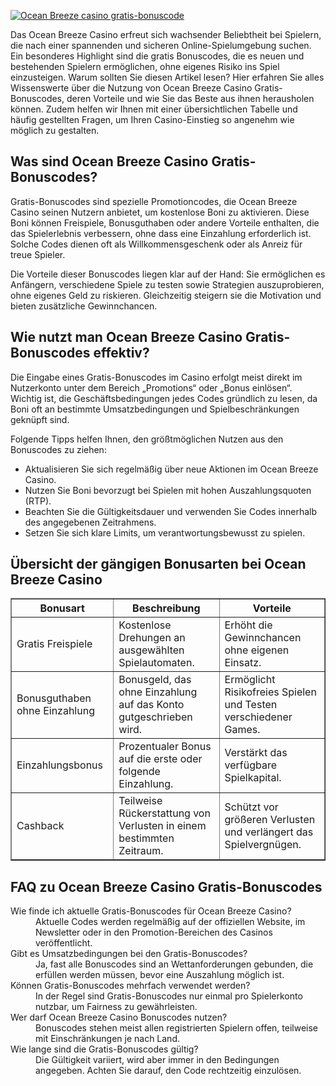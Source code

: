 [![Ocean Breeze casino gratis-bonuscode](https://123-caf.pages.dev/gitsignup.png)](https://vrmoo.ru/Bt82HjjY)

<p>Das Ocean Breeze Casino erfreut sich wachsender Beliebtheit bei Spielern, die nach einer spannenden und sicheren Online-Spielumgebung suchen. Ein besonderes Highlight sind die gratis Bonuscodes, die es neuen und bestehenden Spielern ermöglichen, ohne eigenes Risiko ins Spiel einzusteigen. Warum sollten Sie diesen Artikel lesen? Hier erfahren Sie alles Wissenswerte über die Nutzung von Ocean Breeze Casino Gratis-Bonuscodes, deren Vorteile und wie Sie das Beste aus ihnen herausholen können. Zudem helfen wir Ihnen mit einer übersichtlichen Tabelle und häufig gestellten Fragen, um Ihren Casino-Einstieg so angenehm wie möglich zu gestalten.</p>  <h2>Was sind Ocean Breeze Casino Gratis-Bonuscodes?</h2> <p>Gratis-Bonuscodes sind spezielle Promotioncodes, die Ocean Breeze Casino seinen Nutzern anbietet, um kostenlose Boni zu aktivieren. Diese Boni können Freispiele, Bonusguthaben oder andere Vorteile enthalten, die das Spielerlebnis verbessern, ohne dass eine Einzahlung erforderlich ist. Solche Codes dienen oft als Willkommensgeschenk oder als Anreiz für treue Spieler.</p> <p>Die Vorteile dieser Bonuscodes liegen klar auf der Hand: Sie ermöglichen es Anfängern, verschiedene Spiele zu testen sowie Strategien auszuprobieren, ohne eigenes Geld zu riskieren. Gleichzeitig steigern sie die Motivation und bieten zusätzliche Gewinnchancen.</p>  <h2>Wie nutzt man Ocean Breeze Casino Gratis-Bonuscodes effektiv?</h2> <p>Die Eingabe eines Gratis-Bonuscodes im Casino erfolgt meist direkt im Nutzerkonto unter dem Bereich „Promotions“ oder „Bonus einlösen“. Wichtig ist, die Geschäftsbedingungen jedes Codes gründlich zu lesen, da Boni oft an bestimmte Umsatzbedingungen und Spielbeschränkungen geknüpft sind.</p> <p>Folgende Tipps helfen Ihnen, den größtmöglichen Nutzen aus den Bonuscodes zu ziehen:</p> <ul>   <li>Aktualisieren Sie sich regelmäßig über neue Aktionen im Ocean Breeze Casino.</li>   <li>Nutzen Sie Boni bevorzugt bei Spielen mit hohen Auszahlungsquoten (RTP).</li>   <li>Beachten Sie die Gültigkeitsdauer und verwenden Sie Codes innerhalb des angegebenen Zeitrahmens.</li>   <li>Setzen Sie sich klare Limits, um verantwortungsbewusst zu spielen.</li> </ul>  <h2>Übersicht der gängigen Bonusarten bei Ocean Breeze Casino</h2> <table border="1" cellpadding="8" cellspacing="0">   <thead>     <tr>       <th>Bonusart</th>       <th>Beschreibung</th>       <th>Vorteile</th>     </tr>   </thead>   <tbody>     <tr>       <td>Gratis Freispiele</td>       <td>Kostenlose Drehungen an ausgewählten Spielautomaten.</td>       <td>Erhöht die Gewinnchancen ohne eigenen Einsatz.</td>     </tr>     <tr>       <td>Bonusguthaben ohne Einzahlung</td>       <td>Bonusgeld, das ohne Einzahlung auf das Konto gutgeschrieben wird.</td>       <td>Ermöglicht Risikofreies Spielen und Testen verschiedener Games.</td>     </tr>     <tr>       <td>Einzahlungsbonus</td>       <td>Prozentualer Bonus auf die erste oder folgende Einzahlung.</td>       <td>Verstärkt das verfügbare Spielkapital.</td>     </tr>     <tr>       <td>Cashback</td>       <td>Teilweise Rückerstattung von Verlusten in einem bestimmten Zeitraum.</td>       <td>Schützt vor größeren Verlusten und verlängert das Spielvergnügen.</td>     </tr>   </tbody> </table>  <h2>FAQ zu Ocean Breeze Casino Gratis-Bonuscodes</h2> <dl>   <dt>Wie finde ich aktuelle Gratis-Bonuscodes für Ocean Breeze Casino?</dt>   <dd>Aktuelle Codes werden regelmäßig auf der offiziellen Website, im Newsletter oder in den Promotion-Bereichen des Casinos veröffentlicht.</dd>    <dt>Gibt es Umsatzbedingungen bei den Gratis-Bonuscodes?</dt>   <dd>Ja, fast alle Bonuscodes sind an Wettanforderungen gebunden, die erfüllen werden müssen, bevor eine Auszahlung möglich ist.</dd>    <dt>Können Gratis-Bonuscodes mehrfach verwendet werden?</dt>   <dd>In der Regel sind Gratis-Bonuscodes nur einmal pro Spielerkonto nutzbar, um Fairness zu gewährleisten.</dd>    <dt>Wer darf Ocean Breeze Casino Bonuscodes nutzen?</dt>   <dd>Bonuscodes stehen meist allen registrierten Spielern offen, teilweise mit Einschränkungen je nach Land.</dd>    <dt>Wie lange sind die Gratis-Bonuscodes gültig?</dt>   <dd>Die Gültigkeit variiert, wird aber immer in den Bedingungen angegeben. Achten Sie darauf, den Code rechtzeitig einzulösen.</dd> </dl>